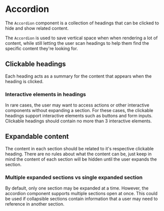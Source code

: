 # Accordion

The `Accordion` component is a collection of headings that can be clicked to hide and show related content.

The `Accordion` is used to save vertical space when when rendering a lot of content, while still letting the user scan headings to help them find the specific content they're looking for.

## Clickable headings

Each heading acts as a summary for the content that appears when the heading is clicked.

### Interactive elements in headings

In rare cases, the user may want to access actions or other interactive components without expanding a section. For these cases, the clickable headings support interactive elements such as buttons and form inputs. Clickable headings should contain no more than 3 interactive elements.

## Expandable content

The content in each section should be related to it's respective clickable heading. There are no rules about what the content can be, just keep in mind the content of each section will be hidden until the user expands the section.

### Multiple expanded sections vs single expanded section

By default, only one section may be expanded at a time. However, the accordion component supports multiple sections open at once. This could be used if collapsible sections contain information that a user may need to reference in another section.
